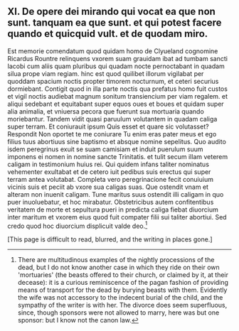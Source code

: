 ## XI. De opere dei mirando qui vocat ea que non sunt. tanquam ea que sunt. et qui potest facere quando et quicquid vult. et de quodam miro.

Est memorie comendatum quod quidam homo de Clyueland cognomine
Ricardus Rountre relinquens vxorem suam grauidam ibat ad tumbam
sancti Iacobi cum aliis quam pluribus qui quadam nocte pernoctabant in
quadam silua prope viam regiam. hinc est quod quilibet illorum vigilabat
per quoddam spacium noctis propter timorem nocturnum, et ceteri securius dormiebant. Contigit quod in illa parte noctis qua prefatus homo
fuit custos et vigil noctis audiebat magnum sonitum transiencium per
viam regalem. et aliqui sedebant et equitabant super equos oues et boues
et quidam super alia animalia, et vniuersa pecora que fuerunt sua mortuaria quando moriebantur. Tandem vidit quasi paruulum volutantem
in quadam caliga super terram. Et coniurauit ipsum Quis esset et quare
sic volutasset? Respondit Non oportet te me coniurare Tu enim eras
pater meus et ego filius tuus abortiuus sine baptismo et absque nomine
sepelitus. Quo audito isdem peregrinus exuit se suam camisiam et induit
puerulum suum imponens ei nomen in nomine sancte Trinitatis. et tulit
secum illam veterem caligam in testimonium huius rei. Qui quidem infans
taliter nominatus vehementer exultabat et de cetero iuit pedibus suis
erectus qui super terram antea volutabat. Completa vero peregrinacione
fecit conuiuium vicinis suis et peciit ab vxore sua caligas suas. Que
ostendit vnam et alteram non inuenit caligam. Tune maritus suus ostendit
illi caligam in quo puer inuoluebatur, et hoc mirabatur. Obstetricibus
autem confitentibus veritatem de morte et sepultura pueri in predicta
caliga fiebat diuorcium inter maritum et vxorem eius quod fuit compater
filii sui taliter abortiui. Sed credo quod hoc diuorcium displicuit valde
deo.[^1]

\[This page is difficult to read, blurred, and the writing in places
gone.\]


[^1]: There are multitudinous examples of the nightly processions of the dead, but I do not know another case in which they ride on their own 'mortuaries' (the beasts offered to their church, or claimed by it, at their decease): it is a curious reminiscence of the pagan fashion of providing means of transport for the dead by burying beasts with them. Evidently the wife was not accessory to the indecent burial of the child, and the sympathy of the writer is with her. The divorce does seem superfluous, since, though sponsors were not allowed to marry, here was but one sponsor: but I know not the canon law.
